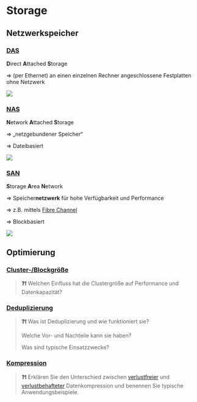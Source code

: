 # Storage

<!-- toc -->

## Netzwerkspeicher

### [DAS](https://de.wikipedia.org/wiki/Direct_Attached_Storage)
**D**irect **A**ttached **S**torage

=> (per Ethernet) an einen einzelnen Rechner angeschlossene Festplatten ohne Netzwerk

![](https://upload.wikimedia.org/wikipedia/commons/2/2c/QNAP_TS-269L_rear_20130511.jpg)

### [NAS](https://de.wikipedia.org/wiki/Network_Attached_Storage)
**N**etwork **A**ttached **S**torage

=> „netzgebundener Speicher“

=> Dateibasiert

![](https://upload.wikimedia.org/wikipedia/commons/2/29/NAS.png)

### [SAN](https://de.wikipedia.org/wiki/Storage_Area_Network)
**S**torage **A**rea **N**etwork

=> Speicher**netzwerk** für hohe Verfügbarkeit und Performance

=> z.B. mittels [Fibre Channel](https://de.wikipedia.org/wiki/Fibre_Channel)

=> Blockbasiert

![](https://upload.wikimedia.org/wikipedia/commons/7/7f/Schema_SAN_german_V2.png)


## Optimierung

### [Cluster-/Blockgröße](https://de.wikipedia.org/wiki/Cluster_(Datentr%C3%A4ger))

> **❓❗** Welchen Einfluss hat die Clustergröße auf Performance und Datenkapazität?


### [Deduplizierung](https://de.wikipedia.org/wiki/Deduplikation)

> **❓❗** Was ist Deduplizierung und wie funktioniert sie?
> 
> Welche Vor- und Nachteile kann sie haben?
> 
> Was sind typische Einsatzzwecke?


### [Kompression](https://de.wikipedia.org/wiki/Datenkompression)

> **❓❗** Erklären Sie den Unterschied zwischen [verlustfreier](https://de.wikipedia.org/wiki/Datenkompression#verlustfrei) und [verlustbehafteter](https://de.wikipedia.org/wiki/Datenkompression#verlustbehaftet) Datenkompression und benennen Sie typische Anwendungsbeispiele.

